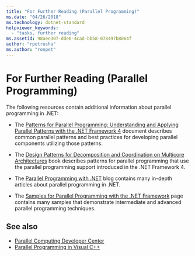 ```yaml
---
title: "For Further Reading (Parallel Programming)"
ms.date: "04/26/2018"
ms.technology: dotnet-standard
helpviewer_keywords: 
  - "tasks, further reading"
ms.assetid: 98aee307-dde6-4cad-bb58-078497b8064f
author: "rpetrusha"
ms.author: "ronpet"
---
```

# For Further Reading (Parallel Programming)

The following resources contain additional information about parallel programming in .NET:

- The [Patterns for Parallel Programming: Understanding and Applying Parallel Patterns with the .NET Framework 4](https://www.microsoft.com/download/details.aspx?id=19222) document describes common parallel patterns and best practices for developing parallel components utilizing those patterns.

- The [Design Patterns for Decomposition and Coordination on Multicore Architectures](https://docs.microsoft.com/previous-versions/msp-n-p/ff963553(v=pandp.10)) book describes patterns for parallel programming that use the parallel programming support introduced in the .NET Framework 4.

- The [Parallel Programming with .NET](https://blogs.msdn.microsoft.com/pfxteam/) blog contains many in-depth articles about parallel programming in .NET.

- The [Samples for Parallel Programming with the .NET Framework](https://code.msdn.microsoft.com/ParExtSamples) page contains many samples that demonstrate intermediate and advanced parallel programming techniques.

## See also

- [Parallel Computing Developer Center](https://msdn.microsoft.com/vstudio/bb964701)
- [Parallel Programming in Visual C++](/cpp/parallel/parallel-programming-in-visual-cpp)
